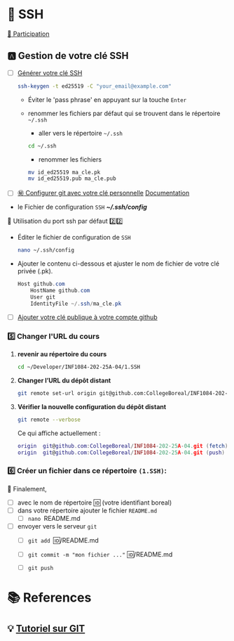 # :key: SSH

[:tada: Participation](.scripts/Participation.md)

## :a: Gestion de votre clé SSH

- [ ] [Générer votre clé SSH][SSH_KEY]
   ```sh
   ssh-keygen -t ed25519 -C "your_email@example.com"
   ```
   - Éviter le 'pass phrase' en appuyant sur la touche `Enter`
   - renommer les fichiers par défaut qui se trouvent dans le répertoire `~/.ssh`

        - aller vers le répertoire `~/.ssh`
      ```sh
      cd ~/.ssh
      ```
        - renommer les fichiers
      ```sh
      mv id_ed25519 ma_cle.pk
      mv id_ed25519.pub ma_cle.pub
      ```

- [ ] [:secret: Configurer git avec votre clé personnelle][SSH_PRIVATE_KEY] [Documentation][SSH_GITHUB_ACCOUNT]

* le Fichier de configuration `SSH` ***~/.ssh/config***

:pushpin: Utilisation du port ssh par défaut :two::two:

- Éditer le fichier de configuration de `SSH`

   ```sh
   nano ~/.ssh/config
   ```

- Ajouter le contenu ci-dessous et ajuster le nom de fichier de votre clé privée (.pk).

   ```powershell
   Host github.com
       HostName github.com
       User git
       IdentityFile ~/.ssh/ma_cle.pk
   ```

- [ ] [Ajouter votre clé publique à votre compte github][SSH_KEY_ACCOUNT]


### :five: Changer l'URL du cours

1. **revenir au répertoire du cours**

   ```sh
   cd ~/Developer/INF1084-202-25A-04/1.SSH
   ```

2. **Changer l’URL du dépôt distant**

   ```sh
   git remote set-url origin git@github.com:CollegeBoreal/INF1084-202-25A-04.git
   ```

3. **Vérifier la nouvelle configuration du dépôt distant**

   ```sh
   git remote --verbose
   ```

   Ce qui affiche actuellement :

   ```lua
   origin  git@github.com:CollegeBoreal/INF1084-202-25A-04.git (fetch)
   origin  git@github.com:CollegeBoreal/INF1084-202-25A-04.git (push)
   ```

### :six: Créer un fichier dans ce répertoire `(1.SSH)`:

:checkered_flag: Finalement,

- [ ] avec le nom de répertoire :id: (votre identifiant boreal)
- [ ] dans votre répertoire ajouter le fichier `README.md`
  - [ ] `nano `README.md
- [ ] envoyer vers le serveur `git`
  - [ ] `git add `:id:/README.md
  - [ ] `git commit -m "mon fichier ..."` :id:/README.md
  - [ ] `git push`


# :books: References

## :bulb: [Tutoriel sur GIT](https://github.com/CollegeBoreal/Tutoriels/tree/main/0.GIT)


[SSH_KEY]: https://docs.github.com/en/authentication/connecting-to-github-with-ssh/generating-a-new-ssh-key-and-adding-it-to-the-ssh-agent#generating-a-new-ssh-key
[SSH_KEY_ACCOUNT]: https://docs.github.com/en/authentication/connecting-to-github-with-ssh/adding-a-new-ssh-key-to-your-github-account#adding-a-new-ssh-key-to-your-account
[SSH_PRIVATE_KEY]: https://github.com/CollegeBoreal/Tutoriels/tree/main/0.GIT#secret-configurer-git-clé-personnelle-documentation
[SSH_GITHUB_ACCOUNT]: https://docs.github.com/en/free-pro-team@latest/github/authenticating-to-github/adding-a-new-ssh-key-to-your-github-account

